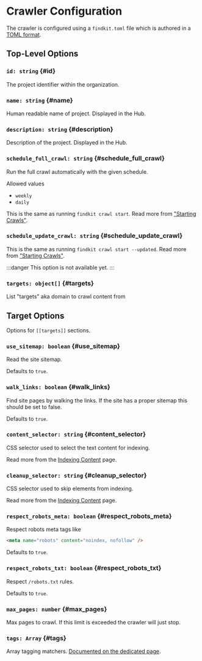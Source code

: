 # Crawler Configuration

The crawler is configured using a `findkit.toml` file which is authored in a
[TOML format](https://toml.io/).

## Top-Level Options

### `id: string` {#id}

The project identifier within the organization.

### `name: string` {#name}

Human readable name of project. Displayed in the Hub.

### `description: string` {#description}

Description of the project. Displayed in the Hub.

### `schedule_full_crawl: string` {#schedule_full_crawl}

Run the full crawl automatically with the given schedule.

Allowed values

- `weekly`
- `daily`

This is the same as running `findkit crawl start`. Read more from ["Starting
Crawls"](/crawler/starting#full).

### `schedule_update_crawl: string` {#schedule_update_crawl}

This is the same as running `findkit crawl start --updated`.
Read more from ["Starting Crawls"](/crawler/starting#partial).

:::danger
This option is not available yet.
:::

### `targets: object[]` {#targets}

List "targets" aka domain to crawl content from

## Target Options

Options for `[[targets]]` sections.

### `use_sitemap: boolean` {#use_sitemap}

Read the site sitemap.

Defaults to `true`.

### `walk_links: boolean` {#walk_links}

Find site pages by walking the links. If the site has a proper sitemap this
should be set to false.

Defaults to `true`.

### `content_selector: string` {#content_selector}

CSS selector used to select the text content for indexing.

Read more from the [Indexing Content](/crawler/indexing) page.

### `cleanup_selector: string` {#cleanup_selector}

CSS selector used to skip elements from indexing.

Read more from the [Indexing Content](/crawler/indexing) page.

### `respect_robots_meta: boolean` {#respect_robots_meta}

Respect robots meta tags like

```html
<meta name="robots" content="noindex, nofollow" />
```

Defaults to `true`.

### `respect_robots_txt: boolean` {#respect_robots_txt}

Respect `/robots.txt` rules.

Defaults to `true`.

### `max_pages: number` {#max_pages}

Max pages to crawl. If this limit is exceeded the crawler will just stop.

### `tags: Array` {#tags}

Array tagging matchers. [Documented on the dedicated page](tags).
